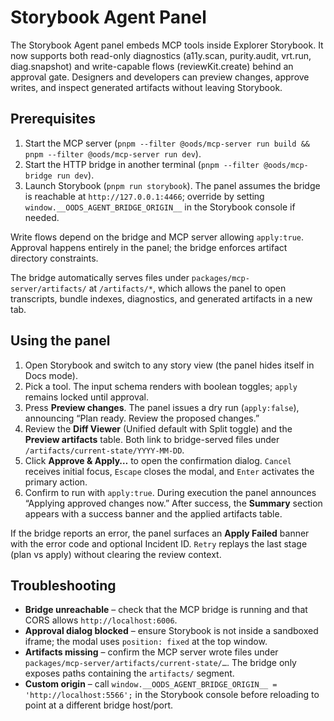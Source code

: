 # Storybook Agent Panel

The Storybook Agent panel embeds MCP tools inside Explorer Storybook. It now supports both read-only diagnostics (a11y.scan, purity.audit, vrt.run, diag.snapshot) and write-capable flows (reviewKit.create) behind an approval gate. Designers and developers can preview changes, approve writes, and inspect generated artifacts without leaving Storybook.

## Prerequisites

1. Start the MCP server (`pnpm --filter @oods/mcp-server run build && pnpm --filter @oods/mcp-server run dev`).
2. Start the HTTP bridge in another terminal (`pnpm --filter @oods/mcp-bridge run dev`).
3. Launch Storybook (`pnpm run storybook`). The panel assumes the bridge is reachable at `http://127.0.0.1:4466`; override by setting `window.__OODS_AGENT_BRIDGE_ORIGIN__` in the Storybook console if needed.

Write flows depend on the bridge and MCP server allowing `apply:true`. Approval happens entirely in the panel; the bridge enforces artifact directory constraints.

The bridge automatically serves files under `packages/mcp-server/artifacts/` at `/artifacts/*`, which allows the panel to open transcripts, bundle indexes, diagnostics, and generated artifacts in a new tab.

## Using the panel

1. Open Storybook and switch to any story view (the panel hides itself in Docs mode).
2. Pick a tool. The input schema renders with boolean toggles; `apply` remains locked until approval.
3. Press **Preview changes**. The panel issues a dry run (`apply:false`), announcing “Plan ready. Review the proposed changes.”
4. Review the **Diff Viewer** (Unified default with Split toggle) and the **Preview artifacts** table. Both link to bridge-served files under `/artifacts/current-state/YYYY-MM-DD`.
5. Click **Approve & Apply…** to open the confirmation dialog. `Cancel` receives initial focus, `Escape` closes the modal, and `Enter` activates the primary action.
6. Confirm to run with `apply:true`. During execution the panel announces “Applying approved changes now.” After success, the **Summary** section appears with a success banner and the applied artifacts table.

If the bridge reports an error, the panel surfaces an **Apply Failed** banner with the error code and optional Incident ID. `Retry` replays the last stage (plan vs apply) without clearing the review context.

## Troubleshooting

* **Bridge unreachable** – check that the MCP bridge is running and that CORS allows `http://localhost:6006`.
* **Approval dialog blocked** – ensure Storybook is not inside a sandboxed iframe; the modal uses `position: fixed` at the top window.
* **Artifacts missing** – confirm the MCP server wrote files under `packages/mcp-server/artifacts/current-state/…`. The bridge only exposes paths containing the `artifacts/` segment.
* **Custom origin** – call `window.__OODS_AGENT_BRIDGE_ORIGIN__ = 'http://localhost:5566';` in the Storybook console before reloading to point at a different bridge host/port.
